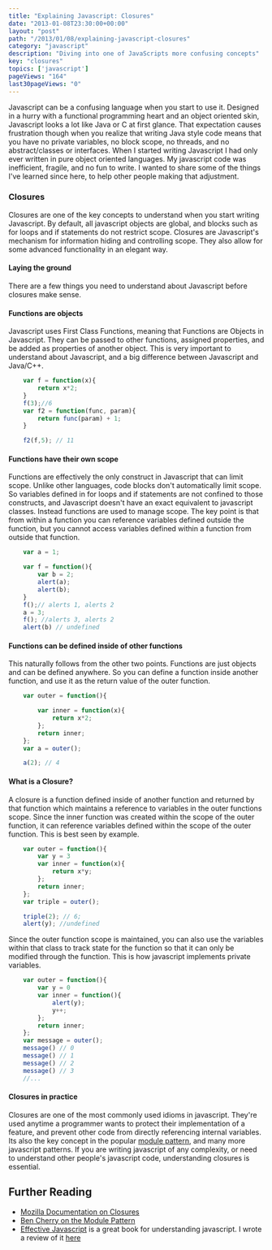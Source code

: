 ```yaml
---
title: "Explaining Javascript: Closures"
date: "2013-01-08T23:30:00+00:00"
layout: "post"
path: "/2013/01/08/explaining-javascript-closures"
category: "javascript"
description: "Diving into one of JavaScripts more confusing concepts"
key: "closures"
topics: ['javascript']
pageViews: "164"
last30pageViews: "0"
---
```


Javascript can be a confusing language when you start to use it.  Designed in a hurry with a functional programming heart and an object oriented skin, Javascript looks a lot like Java or C at first glance.  That expectation causes frustration though when you realize that writing Java style code means that you have no private variables, no block scope, no threads, and no abstract/classes or interfaces.  When I started writing Javascript I had only ever written in pure object oriented languages.  My javascript code was inefficient, fragile, and no fun to write.  I wanted to share some of the things I've learned since here, to help other people making that adjustment.

### Closures

Closures are one of the key concepts to understand when you start writing Javascript.  By default, all javascript objects are global, and blocks such as for loops and if statements do not restrict scope.  Closures are Javascript's mechanism for information hiding and controlling scope.  They also allow for some advanced functionality in an elegant way.


#### Laying the ground

There are a few things you need to understand about Javascript before closures make sense.

#### Functions are objects
Javascript uses First Class Functions, meaning that Functions are Objects in Javascript.  They can be passed to other functions, assigned properties, and be added as properties of another object.  This is very important to understand about Javascript, and a big difference between Javascript and Java/C++.

```javascript
    var f = function(x){
        return x*2;
    }
    f(3);//6
    var f2 = function(func, param){
        return func(param) + 1;
    }

    f2(f,5); // 11
```

#### Functions have their own scope
Functions are effectively the only construct in Javascript that can limit scope.  Unlike other languages, code blocks don't automatically limit scope.  So variables defined in for loops and if statements are not confined to those constructs, and Javascript doesn't have an exact equivalent to javascript classes.  Instead functions are used to manage scope.  The key point is that from within a function you can reference variables defined outside the function, but you cannot access variables defined within a function from outside that function.

```javascript
    var a = 1;

    var f = function(){
        var b = 2;
        alert(a);
        alert(b);
    }
    f();// alerts 1, alerts 2
    a = 3;
    f(); //alerts 3, alerts 2
    alert(b) // undefined
```

#### Functions can be defined inside of other functions

This naturally follows from the other two points.  Functions are just objects and can be defined anywhere.  So you can define a function inside another function, and use it as the return value of the outer function.

```javascript
    var outer = function(){

        var inner = function(x){
            return x*2;
        };
        return inner;
    };
    var a = outer();

    a(2); // 4
```



#### What is a Closure?

A closure is a function defined inside of another function and returned by that function which maintains a reference to variables in the outer functions scope.  Since the inner function was created within the scope of the outer function, it can reference variables defined within the scope of the outer function.  This is best seen by example.

```javascript
    var outer = function(){
        var y = 3
        var inner = function(x){
            return x*y;
        };
        return inner;
    };
    var triple = outer();

    triple(2); // 6;
    alert(y); //undefined
```

Since the outer function scope is maintained, you can also use the variables within that class to track state for the function so that it can only be modified through the function.  This is how javascript implements private variables.

```javascript
    var outer = function(){
        var y = 0
        var inner = function(){
            alert(y);
            y++;
        };
        return inner;
    };
    var message = outer();
    message() // 0
    message() // 1
    message() // 2
    message() // 3
    //...
```

#### Closures in practice

Closures are one of the most commonly used idioms in javascript.  They're used anytime a programmer wants to protect their implementation of a feature, and prevent other code from directly referencing internal variables.  Its also the key concept in the popular [module pattern][module], and many more javascript patterns.  If you are writing javascript of any complexity, or need to understand other people's javascript code, understanding closures is essential.

## Further Reading

- [Mozilla Documentation on Closures][mdnclosures]
- [Ben Cherry on the Module Pattern][module]
- [Effective Javascript][effectivejs] is a great book for understanding javascript.  I wrote a review of it [here][effectivejsreview]



[module]: http://www.adequatelygood.com/2010/3/JavaScript-Module-Pattern-In-Depth
[mdnclosures]: https://developer.mozilla.org/en-US/docs/JavaScript/Guide/Closures
[effectivejs]: http://www.amazon.com/Effective-JavaScript-Specific-Software-Development/dp/0321812182
[effectivejsreview]: http://benmccormick.org/blog/2013/01/06/book-review-effective-javascript/
